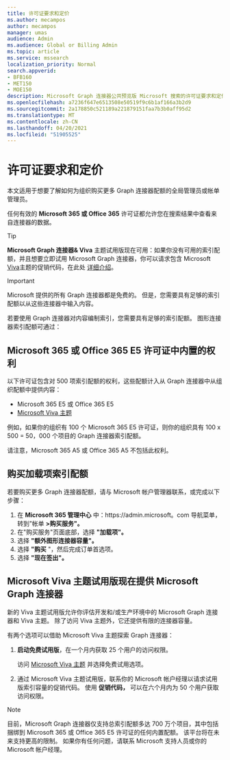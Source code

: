 ```yaml
---
title: 许可证要求和定价
ms.author: mecampos
author: mecampos
manager: umas
audience: Admin
ms.audience: Global or Billing Admin
ms.topic: article
ms.service: mssearch
localization_priority: Normal
search.appverid:
- BFB160
- MET150
- MOE150
description: Microsoft Graph 连接器公共预览版 Microsoft 搜索的许可证要求和定价
ms.openlocfilehash: a7236f647e6513508e50519f9c6b1af166a3b2d9
ms.sourcegitcommit: 2a178850c521189a221879151faa7b3b0aff95d2
ms.translationtype: MT
ms.contentlocale: zh-CN
ms.lasthandoff: 04/20/2021
ms.locfileid: "51905525"
---
```

<!---Previous ms.author: rusamai --->

# <a name="license-requirements-and-pricing"></a>许可证要求和定价

本文适用于想要了解如何为组织购买更多 Graph 连接器配额的全局管理员或帐单管理员。

任何有效的 **Microsoft 365 或 Office 365** 许可证都允许您在搜索结果中查看来自连接器的数据。

> [!TIP]
> **Microsoft Graph 连接器& Viva** 主题试用版现在可用：如果你没有可用的索引配额，并且想要立即试用 Microsoft Graph 连接器，你可以请求包含 Microsoft  [Viva](https://www.microsoft.com/microsoft-viva/topics?activetab=pivot:overviewtab)主题的促销代码，在此处 [详细介绍](#microsoft-graph-connectors-now-available-with-microsoft-viva-topics-trial)。

>[!IMPORTANT]
>Microsoft 提供的所有 Graph 连接器都是免费的。 但是，您需要具有足够的索引配额以从这些连接器中输入内容。

若要使用 Graph 连接器对内容编制索引，您需要具有足够的索引配额。 图形连接器索引配额可通过：

## <a name="entitlement-built-into-microsoft-365-or-office-365-e5-licenses"></a>Microsoft 365 或 Office 365 E5 许可证中内置的权利

以下许可证包含对 500 项索引配额的权利，这些配额计入从 Graph 连接器中从组织配额中提供内容：

* Microsoft 365 E5 或 Office 365 E5
* [Microsoft Viva 主题](https://www.microsoft.com/microsoft-viva/topics?activetab=pivot:overviewtab)

例如，如果你的组织有 100 个 Microsoft 365 E5 许可证，则你的组织具有 100 x 500 = 50，000 个项目的 Graph 连接器索引配额。

<!---Comment requested in PR#143--->
请注意，Microsoft 365 A5 或 Office 365 A5 不包括此权利。

## <a name="purchase-of-add-on-index-quota"></a>购买加载项索引配额
若要购买更多 Graph 连接器配额，请与 Microsoft 帐户管理器联系，或完成以下步骤：

1. 在 **Microsoft 365 管理中心** 中：https://<span>admin.microsoft。</span>com 导航菜单，转到"帐单 **>购买服务"。**
2. 在"购买服务"页面底部，选择 **"加载项"。**
3. 选择 **"额外图形连接器容量"。**
4. 选择 **"购买** "，然后完成订单首选项。
5. 选择 **"现在签出"。**

## <a name="microsoft-graph-connectors-now-available-with-microsoft-viva-topics-trial"></a>Microsoft Viva 主题试用版现在提供 Microsoft Graph 连接器
 新的 Viva 主题试用版允许你评估开发和/或生产环境中的 Microsoft Graph 连接器和 Viva 主题。 除了访问 Viva 主题外，它还提供有限的连接器容量。

有两个选项可以借助 Microsoft Viva 主题探索 Graph 连接器：

1. **启动免费试用版**，在一个月内获取 25 个用户的访问权限。

     访问 [Microsoft Viva 主题](https://www.microsoft.com/microsoft-viva/topics?activetab=pivot:overviewtab) 并选择免费试用选项。

2. 通过 Microsoft Viva 主题试用版，联系你的 Microsoft 帐户经理以请求试用版索引容量的促销代码。 使用 **促销代码，** 可以在六个月内为 50 个用户获取访问权限。

> [!NOTE]
> 目前，Microsoft Graph 连接器仅支持总索引配额多达 700 万个项目，其中包括捆绑到 Microsoft 365 或 Office 365 E5 许可证的任何内置配额。 该平台将在未来支持更高的限制。 如果你有任何问题，请联系 Microsoft 支持人员或你的 Microsoft 帐户经理。
